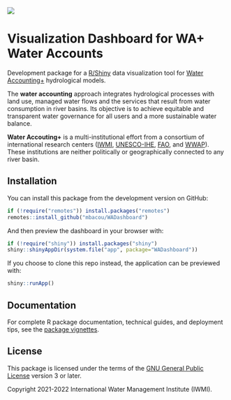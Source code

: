<img class="float-end img-thumbnail m-3" src="wa.png"/>

# Visualization Dashboard for WA+ Water Accounts 

Development package for a [R/Shiny](https://shiny.rstudio.com/) data visualization tool
for [Water Accounting+](https://www.wateraccounting.org/) hydrological models.

The **water accounting** approach integrates hydrological processes with land use,
managed water flows and the services that result from water consumption in river
basins. Its objective is to achieve equitable and transparent water governance for all
users and a more sustainable water balance.

**Water Accouting+** is a multi-institutional effort from a consortium of
international research centers ([IWMI](https://www.iwmi.cgiar.org/),
[UNESCO-IHE](https://www.un-ihe.org/),
[FAO](https://www.fao.org/land-water/water/en/), and
[WWAP](https://en.unesco.org/wwap)). These institutions are neither politically or
geographically connected to any river basin.

## Installation

You can install this package from the development version on GitHub:

```r
if (!require("remotes")) install.packages("remotes")
remotes::install_github("mbacou/WADashboard")
```

And then preview the dashboard in your browser with:

```r
if (!require("shiny")) install.packages("shiny")
shiny::shinyAppDir(system.file("app", package="WADashboard"))
```

If you choose to clone this repo instead, the application can be previewed with:

```r
shiny::runApp()
```

## Documentation

For complete R package documentation, technical guides, and deployment tips, see the [package vignettes](https://mbacou.github.io/WADashboard/articles/).


## License

This package is licensed under the terms of the [GNU General Public
License](https://www.gnu.org/licenses/gpl-3.0.html) version 3 or later.

Copyright 2021-2022 International Water Management Institute (IWMI).
